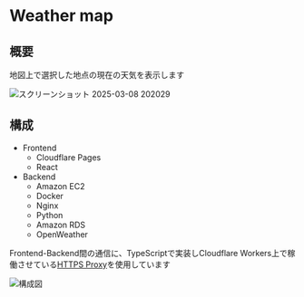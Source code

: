 # Weather map

## 概要

地図上で選択した地点の現在の天気を表示します

![スクリーンショット 2025-03-08 202029](https://github.com/user-attachments/assets/c2f86a70-9854-4cb6-857d-6aadd0c45d9e)

## 構成

- Frontend
  - Cloudflare Pages
  - React
- Backend
  - Amazon EC2
  - Docker
  - Nginx
  - Python
  - Amazon RDS
  - OpenWeather
 
Frontend-Backend間の通信に、TypeScriptで実装しCloudflare Workers上で稼働させている[HTTPS Proxy](https://github.com/paquete-tab/HTTPS-Proxy)を使用しています

![構成図](https://github.com/user-attachments/assets/3690f8a9-8cde-4173-a3a3-58a8f4bb5bf1)

